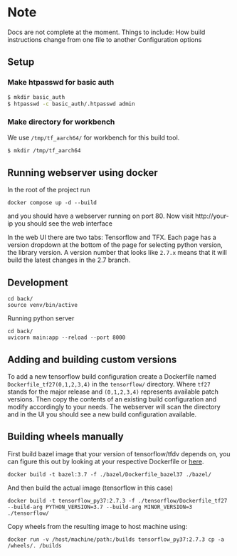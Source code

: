 # Note
Docs are not complete at the moment.
Things to include:
How build instructions change from one file to another
Configuration options

## Setup

### Make htpasswd for basic auth

```bash
$ mkdir basic_auth
$ htpasswd -c basic_auth/.htpasswd admin
```

### Make directory for workbench

We use `/tmp/tf_aarch64/` for workbench for this build tool.

```bash
$ mkdir /tmp/tf_aarch64
```


## Running webserver using docker

In the root of the project run
```shell
docker compose up -d --build
```
and you should have a webserver running on port 80. 
Now visit http://your-ip you should see the web interface

In the web UI there are two tabs: Tensorflow and TFX. 
Each page has a version dropdown at the bottom of the page for selecting
python version, the library version. 
A version number that looks like `2.7.x` means that it will build the latest changes in the 2.7 branch.

## Development
```shell
cd back/
source venv/bin/active
```

Running python server
```shell
cd back/
uvicorn main:app --reload --port 8000
```

## Adding and building custom versions
To add a new tensorflow build configuration create a Dockerfile named `Dockerfile_tf27(0,1,2,3,4)` in the `tensorflow/` directory.
Where `tf27` stands for the major release and `(0,1,2,3,4)` represents available patch versions. 
Then copy the contents of an existing build configuration and modify accordingly to your needs.
The webserver will scan the directory and in the UI you should see a new build configuration available.

## Building wheels manually
First build bazel image that your version of tensorflow/tfdv depends on, you can figure this out by looking at your
respective Dockerfile or [here](https://www.tensorflow.org/install/source#tested_build_configurations).
```shell
docker build -t bazel:3.7 -f ./bazel/Dockerfile_bazel37 ./bazel/
```

And then build the actual image (tensorflow in this case)
```shell
docker build -t tensorflow_py37:2.7.3 -f ./tensorflow/Dockerfile_tf27 --build-arg PYTHON_VERSION=3.7 --build-arg MINOR_VERSION=3 ./tensorflow/
```

Copy wheels from the resulting image to host machine using:
```shell
docker run -v /host/machine/path:/builds tensorflow_py37:2.7.3 cp -a /wheels/. /builds
```
